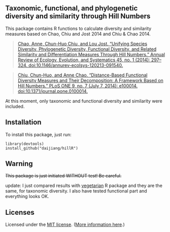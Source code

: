 ## Taxonomic, functional, and phylogenetic diversity and similarity through Hill Numbers

This package contains R functions to calculate diversity and similarity measures based on Chao, Chiu and Jost 2014 and Chiu & Chao 2014.

>[Chao, Anne, Chun-Huo Chiu, and Lou Jost. “Unifying Species Diversity, Phylogenetic Diversity, Functional Diversity, and Related Similarity and Differentiation Measures Through Hill Numbers.” Annual Review of Ecology, Evolution, and Systematics 45, no. 1 (2014): 297–324. doi:10.1146/annurev-ecolsys-120213-091540.](http://dx.doi.org/10.1146/annurev-ecolsys-120213-091540)
>

>[Chiu, Chun-Huo, and Anne Chao. “Distance-Based Functional Diversity Measures and Their Decomposition: A Framework Based on Hill Numbers.” PLoS ONE 9, no. 7 (July 7, 2014): e100014. doi:10.1371/journal.pone.0100014.](http://dx.doi.org/10.1371/journal.pone.0100014)


At this moment, only taxonomic and functional diversity and similarity were included.

## Installation
To install this package, just run:

    library(devtools)
    install_github("daijiang/hillR")
    
## Warning
~~This package is just initiated WITHOUT test! Be careful.~~

update: I just compared results with [vegetarian](http://cran.r-project.org/web/packages/vegetarian/index.html) R package and they are the same, for taxonomic diversity. I also have tested functional part and everything looks OK.

## Licenses

Licensed under the [MIT license](LICENSE). ([More information here](http://en.wikipedia.org/wiki/MIT_License).)
